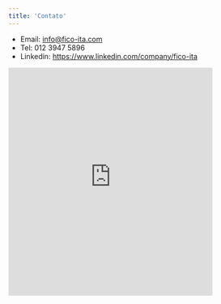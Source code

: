 ```yaml
---
title: 'Contato'
---
```


- Email: info@fico-ita.com
- Tel: 012 3947 5896
- Linkedin: https://www.linkedin.com/company/fico-ita

<iframe src="https://www.google.com/maps/embed?pb=!1m14!1m8!1m3!1d7333.492220068735!2d-45.8674!3d-23.2159215!3m2!1i1024!2i768!4f13.1!3m3!1m2!1s0x94cc4af835bbc7ab%3A0xf62c90e67688ab19!2sITA%20Computer%20Science%20Division!5e0!3m2!1sen!2sbr!4v1678826865258!5m2!1sen!2sbr"width="80%" height="450" style="border:0;" allowfullscreen="" loading="lazy" referrerpolicy="no-referrer-when-downgrade"></iframe>

<!--
{{/*< form >*/}}
-->